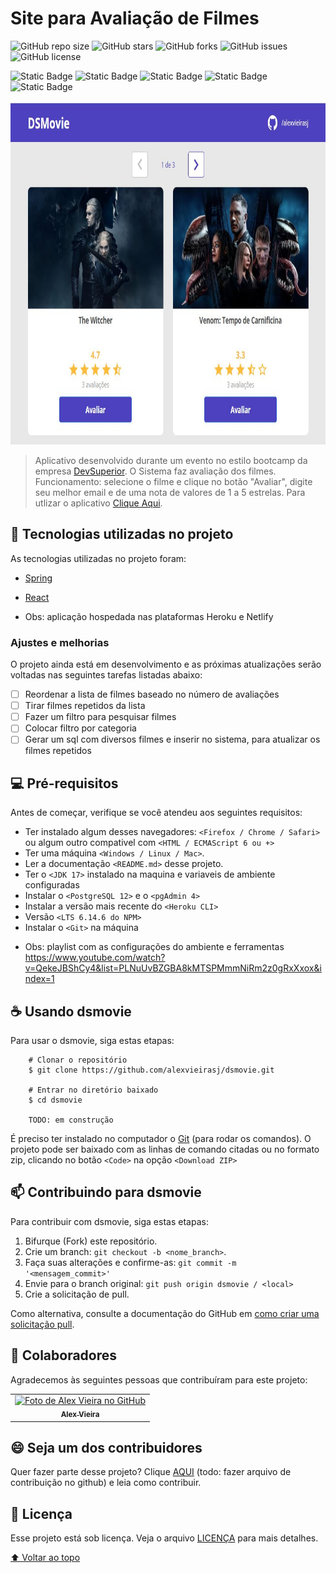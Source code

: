 # Site para Avaliação de Filmes

<!---Esses são exemplos. Veja https://shields.io para outras pessoas ou para personalizar este conjunto de escudos. Você pode querer incluir dependências, status do projeto e informações de licença aqui--->

![GitHub repo size](https://img.shields.io/github/repo-size/alexvieirasj/dsmovie?style=for-the-badge)
![GitHub stars](https://img.shields.io/github/stars/alexvieirasj/dsmovie?style=for-the-badge)
![GitHub forks](https://img.shields.io/github/forks/alexvieirasj/dsmovie?style=for-the-badge)
![GitHub issues](https://img.shields.io/github/issues/alexvieirasj/dsmovie?style=for-the-badge)
![GitHub license](https://img.shields.io/github/license/alexvieirasj/dsmovie?style=for-the-badge)

![Static Badge](https://img.shields.io/badge/level-beginner-green)
![Static Badge](https://img.shields.io/badge/level-easy-brightgreen)
![Static Badge](https://img.shields.io/badge/level-medium-yellow)
![Static Badge](https://img.shields.io/badge/level-hard-critical)
![Static Badge](https://img.shields.io/badge/level-expert-blueviolet)




<img alt="Tela DS Movie" src="./ds-movie.JPG" height="550">

> Aplicativo desenvolvido durante um evento no estilo bootcamp da empresa [DevSuperior](https://www.youtube.com/@DevSuperior/videos). O Sistema faz avaliação dos filmes. Funcionamento: selecione o filme e clique no botão "Avaliar", digite seu melhor email e de uma nota de valores de 1 a 5 estrelas. Para utlizar o aplicativo [Clique Aqui](https://alex-jsv-dsmovie.netlify.app/).

## :rocket: Tecnologias utilizadas no projeto

As tecnologias utilizadas no projeto foram:

- [Spring](https://spring.io/projects)
- [React](https://reactjs.org/docs/getting-started.html)

- Obs: aplicação hospedada nas plataformas Heroku e Netlify

### Ajustes e melhorias

O projeto ainda está em desenvolvimento e as próximas atualizações serão voltadas nas seguintes tarefas listadas abaixo:

- [ ] Reordenar a lista de filmes baseado no número de avaliações
- [ ] Tirar filmes repetidos da lista
- [ ] Fazer um filtro para pesquisar filmes
- [ ] Colocar filtro por categoria
- [ ] Gerar um sql com diversos filmes e inserir no sistema, para atualizar os filmes repetidos

## 💻 Pré-requisitos

Antes de começar, verifique se você atendeu aos seguintes requisitos:
<!---Estes são apenas requisitos de exemplo. Adicionar, duplicar ou remover conforme necessário--->
* Ter instalado algum desses navegadores: `<Firefox / Chrome / Safari>` ou algum outro compativel com `<HTML / ECMAScript 6 ou +>`
* Ter uma máquina `<Windows / Linux / Mac>`.
* Ler a documentação `<README.md>` desse projeto.
* Ter o `<JDK 17>` instalado na maquina e variaveis de ambiente configuradas 
* Instalar o `<PostgreSQL 12>` e o `<pgAdmin 4>`
* Instalar a versão mais recente do `<Heroku CLI>`
* Versão `<LTS 6.14.6 do NPM>`
* Instalar o `<Git>` na máquina

- Obs: playlist com as configurações do ambiente e ferramentas https://www.youtube.com/watch?v=QekeJBShCy4&list=PLNuUvBZGBA8kMTSPMmmNiRm2z0gRxXxox&index=1

## ☕ Usando dsmovie

Para usar o dsmovie, siga estas etapas:

```
    # Clonar o repositório
    $ git clone https://github.com/alexvieirasj/dsmovie.git

    # Entrar no diretório baixado
    $ cd dsmovie
    
    TODO: em construção
```

É preciso ter instalado no computador o [Git](https://git-scm.com) (para rodar os comandos). O projeto pode ser baixado com as linhas de comando citadas ou no formato zip, clicando no botão `<Code>` na opção `<Download ZIP>`

## 📫 Contribuindo para dsmovie
<!---Se o seu README for longo ou se você tiver algum processo ou etapas específicas que deseja que os contribuidores sigam, considere a criação de um arquivo CONTRIBUTING.md separado--->
Para contribuir com dsmovie, siga estas etapas:

1. Bifurque (Fork) este repositório.
2. Crie um branch: `git checkout -b <nome_branch>`.
3. Faça suas alterações e confirme-as: `git commit -m '<mensagem_commit>'`
4. Envie para o branch original: `git push origin dsmovie / <local>`
5. Crie a solicitação de pull.

Como alternativa, consulte a documentação do GitHub em [como criar uma solicitação pull](https://help.github.com/en/github/collaborating-with-issues-and-pull-requests/creating-a-pull-request).

## 🤝 Colaboradores

Agradecemos às seguintes pessoas que contribuíram para este projeto:

<table>
  <tr>
    <td align="center">
      <a href="#">
        <img src="https://avatars.githubusercontent.com/u/23263907" width="100px;" alt="Foto de Alex Vieira no GitHub"/><br>
        <sub>
          <b>Alex Vieira</b>
        </sub>
      </a>
    </td>
  </tr>
</table>


## 😄 Seja um dos contribuidores<br>

Quer fazer parte desse projeto? Clique [AQUI](CONTRIBUTING.md) (todo: fazer arquivo de contribuição no github) e leia como contribuir.

## 📝 Licença

Esse projeto está sob licença. Veja o arquivo [LICENÇA](https://github.com/alexvieirasj/weather-application/blob/main/LICENSE) para mais detalhes.

[⬆ Voltar ao topo](#weather-application)<br>
